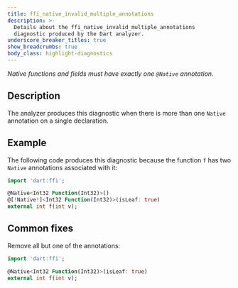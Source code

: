 ```yaml
---
title: ffi_native_invalid_multiple_annotations
description: >-
  Details about the ffi_native_invalid_multiple_annotations
  diagnostic produced by the Dart analyzer.
underscore_breaker_titles: true
show_breadcrumbs: true
body_class: highlight-diagnostics
---
```


_Native functions and fields must have exactly one `@Native` annotation._

## Description

The analyzer produces this diagnostic when there is more than one `Native`
annotation on a single declaration.

## Example

The following code produces this diagnostic because the function `f` has
two `Native` annotations associated with it:

```dart
import 'dart:ffi';

@Native<Int32 Function(Int32)>()
@[!Native!]<Int32 Function(Int32)>(isLeaf: true)
external int f(int v);
```

## Common fixes

Remove all but one of the annotations:

```dart
import 'dart:ffi';

@Native<Int32 Function(Int32)>(isLeaf: true)
external int f(int v);
```
